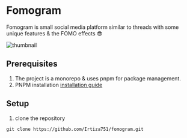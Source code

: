 # Fomogram

Fomogram is small social media platform similar to threads with some unique features & the FOMO effects 😎

![thumbnail](https://github.com/Irtiza751/fomogram/assets/91867702/920164b0-df11-447b-923c-dd3fc8d2aa79)
## Prerequisites
1. The project is a monorepo & uses pnpm for package management.
2. PNPM installation [installation guide](https://pnpm.io/installation)
## Setup
1. clone the repository
```
git clone https://github.com/Irtiza751/fomogram.git
```
